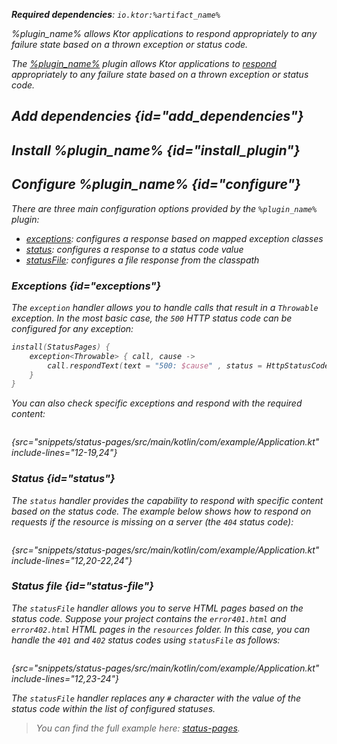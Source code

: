 [//]: # (title: Status pages)

<show-structure for="chapter" depth="2"/>

<var name="plugin_name" value="StatusPages"/>
<var name="package_name" value="io.ktor.server.plugins.statuspages"/>
<var name="artifact_name" value="ktor-server-status-pages"/>

<tldr>
<p>
<b>Required dependencies</b>: <code>io.ktor:%artifact_name%</code>
</p>
<var name="example_name" value="status-pages"/>
<include from="lib.topic" element-id="download_example"/>
<include from="lib.topic" element-id="native_server_supported"/>
</tldr>

<link-summary>
%plugin_name% allows Ktor applications to respond appropriately to any failure state based on a thrown exception or status code.
</link-summary>

The [%plugin_name%](https://api.ktor.io/ktor-server/ktor-server-plugins/ktor-server-status-pages/io.ktor.server.plugins.statuspages/-status-pages.html) plugin allows Ktor applications to [respond](server-responses.md) appropriately to any failure state based on a thrown exception or status code.

## Add dependencies {id="add_dependencies"}

<include from="lib.topic" element-id="add_ktor_artifact_intro"/>
<include from="lib.topic" element-id="add_ktor_artifact"/>

## Install %plugin_name% {id="install_plugin"}

<include from="lib.topic" element-id="install_plugin"/>

## Configure %plugin_name% {id="configure"}

There are three main configuration options provided by the `%plugin_name%` plugin:

- [exceptions](#exceptions): configures a response based on mapped exception classes
- [status](#status): configures a response to a status code value
- [statusFile](#status-file): configures a file response from the classpath


### Exceptions {id="exceptions"}

The `exception` handler allows you to handle calls that result in a `Throwable` exception. In the most basic case, the `500` HTTP status code can be configured for any exception:

```kotlin
install(StatusPages) {
    exception<Throwable> { call, cause ->
        call.respondText(text = "500: $cause" , status = HttpStatusCode.InternalServerError)
    }
}
```

You can also check specific exceptions and respond with the required content:

```kotlin
```
{src="snippets/status-pages/src/main/kotlin/com/example/Application.kt" include-lines="12-19,24"}


### Status {id="status"}

The `status` handler provides the capability to respond with specific content based on the status code. The example below shows how to respond on requests if the resource is missing on a server (the `404` status code):

```kotlin
```
{src="snippets/status-pages/src/main/kotlin/com/example/Application.kt" include-lines="12,20-22,24"}

### Status file {id="status-file"}

The `statusFile` handler allows you to serve HTML pages based on the status code. Suppose your project contains the `error401.html` and `error402.html` HTML pages in the `resources` folder. In this case, you can handle the `401` and `402` status codes using `statusFile` as follows:
```kotlin
```
{src="snippets/status-pages/src/main/kotlin/com/example/Application.kt" include-lines="12,23-24"}

The `statusFile` handler replaces any `#` character with the value of the status code within the list of configured statuses.

> You can find the full example here: [status-pages](https://github.com/ktorio/ktor-documentation/tree/%ktor_version%/codeSnippets/snippets/status-pages).

